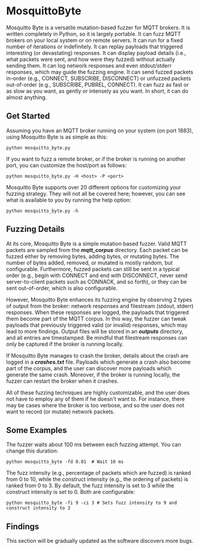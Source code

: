 # MosquittoByte

Mosquitto Byte is a versatile mutation-based fuzzer for MQTT brokers. It is written completely in Python, so it is largely portable. It can fuzz MQTT brokers on your local system or on remote servers. It can run for a fixed number of iterations or indefinitely. It can replay payloads that triggered interesting (or devastating) responses. It can display payload details (i.e., what packets were sent, and how were they fuzzed) without actually sending them. It can log network responses and even stdout/stderr responses, which may guide the fuzzing engine. It can send fuzzed packets in-order (e.g., CONNECT, SUBSCRIBE, DISCONNECT) or unfuzzed packets out-of-order (e.g., SUBSCRIBE, PUBREL, CONNECT). It can fuzz as fast or as slow as you want, as gently or intensely as you want. In short, it can do almost anything.

## Get Started

Assuming you have an MQTT broker running on your system (on port 1883), using Mosquitto Byte is as simple as this:

```
python mosquitto_byte.py
```

If you want to fuzz a remote broker, or if the broker is running on another port, you can customize the host/port as follows:

```
python mosquitto_byte.py -H <host> -P <port> 
```

Mosquitto Byte supports over 20 different options for customizing your fuzzing strategy. They will not all be covered here; however, you can see what is available to you by running the help option:

```
python mosquitto_byte.py -h
```

## Fuzzing Details

At its core, Mosquitto Byte is a simple mutation based fuzzer. Valid MQTT packets are sampled from the ___mqtt_corpus___ directory. Each packet can be fuzzed either by removing bytes, adding bytes, or mutating bytes. The number of bytes added, removed, or mutated is mostly random, but configurable. Furthermore, fuzzed packets can still be sent in a typical order (e.g., begin with CONNECT and end with DISCONNECT, never send server-to-client packets such as CONNACK, and so forth), or they can be sent out-of-order, which is also configurable. 

However, Mosquitto Byte enhances its fuzzing engine by observing 2 types of output from the broker: network responses and filestream (stdout, stderr) responses. When these responses are logged, the payloads that triggered them become part of the MQTT corpus. In this way, the fuzzer can tweak payloads that previously triggered valid (or invalid) responses, which may lead to more findings. Output files will be stored in an ___outputs___ directory, and all entries are timestamped. Be mindful that filestream responses can only be captured if the broker is running locally.

If Mosquitto Byte manages to crash the broker, details about the crash are logged in a ___crashes.txt___ file. Payloads which generate a crash also become part of the corpus, and the user can discover more payloads which generate the same crash. Moreover, if the broker is running locally, the fuzzer can restart the broker when it crashes.

All of these fuzzing techniques are highly customizable, and the user does not have to employ any of them if he doesn't want to. For instance, there may be cases where the broker is too verbose, and so the user does not want to record (or mutate) network packets.

## Some Examples

The fuzzer waits about 100 ms between each fuzzing attempt. You can change this duration:

```
python mosquitto_byte -fd 0.01  # Wait 10 ms
```

The fuzz intensity (e.g., percentage of packets which are fuzzed) is ranked from 0 to 10, while the construct intensity (e.g., the ordering of packets) is ranked from 0 to 3. By default, the fuzz intensity is set to 3 while the construct intensity is set to 0. Both are configurable:

```
python mosquitto_byte -fi 9 -ci 3 # Sets fuzz intensity to 9 and construct intensity to 3
```


## Findings

This section will be gradually updated as the software discovers more bugs.
